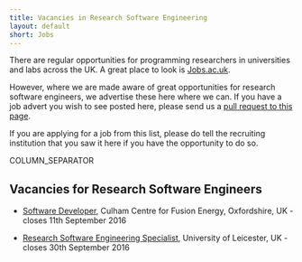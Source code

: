 ```yaml
---
title: Vacancies in Research Software Engineering
layout: default
short: Jobs
---
```


There are regular opportunities for programming researchers in universities and labs across the UK.
A great place to look is [Jobs.ac.uk](http://www.jobs.ac.uk/).

However, where we are made aware of great opportunities for research software engineers, we advertise these here where we can. If you have a job advert you wish to see posted here, please send us a [pull request to this page](https://github.com/UKRSE/UKRSE.github.io/blob/master/jobs.md).

If you are applying for a job from this list, please do tell the recruiting institution that you saw it here if you have the opportunity to do so.

COLUMN_SEPARATOR

Vacancies for Research Software Engineers
-----------------------

<!--- *There are no vacancies that we know of at present. Please let us know if you have one.* -->

<!---
Job listing format. Earlier closing dates first.

* [<Job Title>](<link>), <institution>, <location>, <country> - closes <day> <month> <year>
-->

* [Software Developer](http://www.rullion.co.uk/engineering/job-search/software-developer-670639/), Culham Centre for Fusion Energy, Oxfordshire, UK - closes 11th September 2016

* [Research Software Engineering Specialist](http://ig5.i-grasp.com/fe/tpl_UniversityOfLeicester01.asp?newms=jj&id=97367&aid=16996), University of Leicester, UK - closes 30th September 2016
